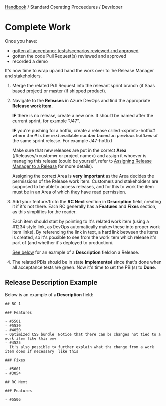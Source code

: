 [Handbook](../../README.md) / Standard Operating Proceedures / Developer

# Complete Work

Once you have:

- [gotten all acceptance tests/scenarios reviewed and approved](test-and-submit-results.md)
- gotten the code Pull Request(s) reviewed and approved
- recorded a demo

It's now time to wrap up and hand the work over to the Release Manager and stakeholders.

1. Merge the related Pull Request into the relevant sprint branch (if Saas based project) or master (if shipped product).

2. Navigate to the **Releases** in Azure DevOps and find the appropriate **Release work item**.

    **IF** there is no release, create a new one. It should be named after the current sprint, for example "J47".

    **IF** you're pushing for a hotfix, create a release called &lt;sprint&gt;-hotfix# where the **#** is the next available number based on previous hotfixes of the same sprint release. For example J47-hotfix1

    Make sure that new releases are put in the correct **Area** (/Releases/&lt;customer or project name&gt;) and assign it whoever is managing this release (could be yourself, refer to [Assigning Release Manager to a Release](../release-manager/assigning-release-manager-to-a-release.md) for more details).

    Assigning the correct Area is **very important** as the Area decides the permissions of the Release work item. Customers and stakeholders are supposed to be able to access releases, and for this to work the item must be in an Area of which they have read permission.

3. Add your feature/fix to the **RC Next** section in **Description** field, creating it if it's not there. Each RC generally has a **Features** and **Fixes** section, as this simplifies for the reader.
    
    Each item should start by pointing to it's related work item (using a #1234 style link, as DevOps automatically makes these into proper work item links). By referencing the link in text, a hard link between the items is created, so it's possible to see from the work item which release it's part of (and whether it's deployed to production).

    [See below](#release-description-example) for an example of a **Description** field on a Release.

4. The related PBIs should be in state **Implemented** since that's done when all acceptance tests are green. Now it's time to set the PBI(s) to **Done**.


## Release Description Example

Below is an example of a **Description** field:

```
## RC 1

### Features

- #5501
- #5530
- #4050
- Optimized CSS bundle. Notice that there can be changes not tied to a work item like this one
- #4525
  It's also possible to further explain what the change from a work item does if necessary, like this

### Fixes

- #5601
- #3054

## RC Next

### Features

- #5506
```